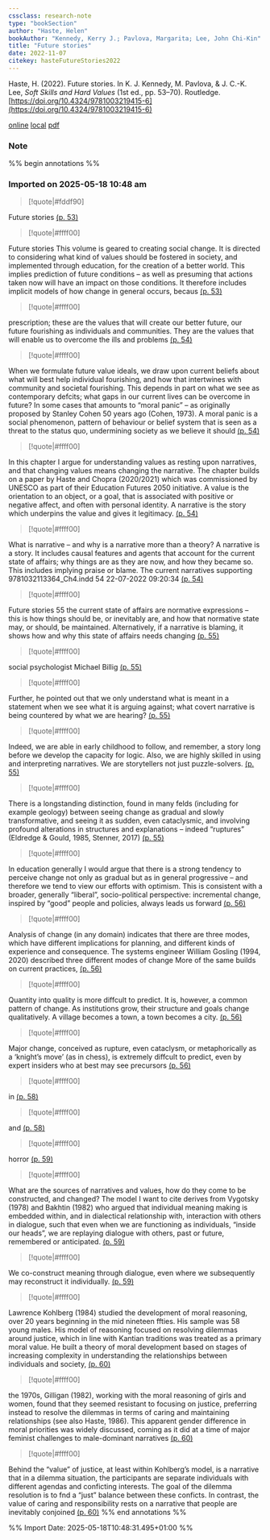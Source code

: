 ```yaml
---
cssclass: research-note
type: "bookSection"
author: "Haste, Helen"
bookAuthor: "Kennedy, Kerry J.; Pavlova, Margarita; Lee, John Chi-Kin"
title: "Future stories"
date: 2022-11-07
citekey: hasteFutureStories2022
---
```

Haste, H. (2022). Future stories. In K. J. Kennedy, M. Pavlova, & J. C.-K. Lee, _Soft Skills and Hard Values_ (1st ed., pp. 53–70). Routledge. [https://doi.org/10.4324/9781003219415-6](https://doi.org/10.4324/9781003219415-6)


[online](http://zotero.org/users/17133746/items/7DX2RP99) [local](zotero://select/library/items/7DX2RP99) [pdf](file://C:\Users\Zoom\Zotero-cm\storage\6Z5FZYCS\Haste%20-%202022%20-%20Future%20stories.pdf)
 

 


### Note
%% begin annotations %%

### Imported on 2025-05-18 10:48 am

>[!quote|#fddf90] 
>
Future stories [(p. 53)](zotero://open-pdf/library/items/6Z5FZYCS?page=53&annotation=underline-p1x116y612)

>[!quote|#ffff00] 
>
Future stories This volume is geared to creating social change. It is directed to considering what kind of values should be fostered in society, and implemented through education, for the creation of a better world. This implies prediction of future conditions – as well as presuming that actions taken now will have an impact on those conditions. It therefore includes implicit models of how change in general occurs, becaus [(p. 53)](zotero://open-pdf/library/items/6Z5FZYCS?page=53&annotation=highlight-p1x77y104)

>[!quote|#ffff00] 
>
prescription; these are the values that will create our better future, our future fourishing as individuals and communities. They are the values that will enable us to overcome the ills and problems [(p. 54)](zotero://open-pdf/library/items/6Z5FZYCS?page=54&annotation=highlight-p2x77y603)

>[!quote|#ffff00] 
>
When we formulate future value ideals, we draw upon current beliefs about what will best help individual fourishing, and how that intertwines with community and societal fourishing. This depends in part on what we see as contemporary defcits; what gaps in our current lives can be overcome in future? In some cases that amounts to “moral panic” – as originally proposed by Stanley Cohen 50 years ago (Cohen, 1973). A moral panic is a social phenomenon, pattern of behaviour or belief system that is seen as a threat to the status quo, undermining society as we believe it should [(p. 54)](zotero://open-pdf/library/items/6Z5FZYCS?page=54&annotation=highlight-p2x77y459)

>[!quote|#ffff00] 
>
In this chapter I argue for understanding values as resting upon narratives, and that changing values means changing the narrative. The chapter builds on a paper by Haste and Chopra (2020/2021) which was commissioned by UNESCO as part of their Education Futures 2050 initiative. A value is the orientation to an object, or a goal, that is associated with positive or negative affect, and often with personal identity. A narrative is the story which underpins the value and gives it legitimacy. [(p. 54)](zotero://open-pdf/library/items/6Z5FZYCS?page=54&annotation=highlight-p2x77y327)

>[!quote|#ffff00] 
>
What is narrative – and why is a narrative more than a theory? A narrative is a story. It includes causal features and agents that account for the current state of affairs; why things are as they are now, and how they became so. This includes implying praise or blame. The current narratives supporting 9781032113364_Ch4.indd 54 22-07-2022 09:20:34 [(p. 54)](zotero://open-pdf/library/items/6Z5FZYCS?page=54&annotation=highlight-p2x34y5)

>[!quote|#ffff00] 
>
Future stories 55 the current state of affairs are normative expressions – this is how things should be, or inevitably are, and how that normative state may, or should, be maintained. Alternatively, if a narrative is blaming, it shows how and why this state of affairs needs changing [(p. 55)](zotero://open-pdf/library/items/6Z5FZYCS?page=55&annotation=highlight-p3x77y591)

>[!quote|#ffff00] 
>
social psychologist Michael Billig [(p. 55)](zotero://open-pdf/library/items/6Z5FZYCS?page=55&annotation=highlight-p3x261y543)

>[!quote|#ffff00] 
>
Further, he pointed out that we only understand what is meant in a statement when we see what it is arguing against; what covert narrative is being countered by what we are hearing? [(p. 55)](zotero://open-pdf/library/items/6Z5FZYCS?page=55&annotation=highlight-p3x77y471)

>[!quote|#ffff00] 
>
Indeed, we are able in early childhood to follow, and remember, a story long before we develop the capacity for logic. Also, we are highly skilled in using and interpreting narratives. We are storytellers not just puzzle-solvers. [(p. 55)](zotero://open-pdf/library/items/6Z5FZYCS?page=55&annotation=highlight-p3x77y219)

>[!quote|#ffff00] 
>
There is a longstanding distinction, found in many felds (including for example geology) between seeing change as gradual and slowly transformative, and seeing it as sudden, even cataclysmic, and involving profound alterations in structures and explanations – indeed “ruptures” (Eldredge & Gould, 1985, Stenner, 2017) [(p. 55)](zotero://open-pdf/library/items/6Z5FZYCS?page=55&annotation=highlight-p3x77y87)

>[!quote|#ffff00] 
>
In education generally I would argue that there is a strong tendency to perceive change not only as gradual but as in general progressive – and therefore we tend to view our efforts with optimism. This is consistent with a broader, generally “liberal”, socio-political perspective: incremental change, inspired by “good” people and policies, always leads us forward [(p. 56)](zotero://open-pdf/library/items/6Z5FZYCS?page=56&annotation=highlight-p4x77y555)

>[!quote|#ffff00] 
>
Analysis of change (in any domain) indicates that there are three modes, which have different implications for planning, and different kinds of experience and consequence. The systems engineer William Gosling (1994, 2020) described three different modes of change More of the same builds on current practices, [(p. 56)](zotero://open-pdf/library/items/6Z5FZYCS?page=56&annotation=highlight-p4x77y411)

>[!quote|#ffff00] 
>
Quantity into quality is more diffcult to predict. It is, however, a common pattern of change. As institutions grow, their structure and goals change qualitatively. A village becomes a town, a town becomes a city. [(p. 56)](zotero://open-pdf/library/items/6Z5FZYCS?page=56&annotation=highlight-p4x77y315)

>[!quote|#ffff00] 
>
Major change, conceived as rupture, even cataclysm, or metaphorically as a ‘knight’s move’ (as in chess), is extremely diffcult to predict, even by expert insiders who at best may see precursors [(p. 56)](zotero://open-pdf/library/items/6Z5FZYCS?page=56&annotation=highlight-p4x77y267)

>[!quote|#ffff00] 
>
in [(p. 58)](zotero://open-pdf/library/items/6Z5FZYCS?page=58&annotation=highlight-p6x378y435)

>[!quote|#ffff00] 
>
and [(p. 58)](zotero://open-pdf/library/items/6Z5FZYCS?page=58&annotation=highlight-p6x307y171)

>[!quote|#ffff00] 
>
horror [(p. 59)](zotero://open-pdf/library/items/6Z5FZYCS?page=59&annotation=highlight-p7x380y411)

>[!quote|#ffff00] 
>
What are the sources of narratives and values, how do they come to be constructed, and changed? The model I want to cite derives from Vygotsky (1978) and Bakhtin (1982) who argued that individual meaning making is embedded within, and in dialectical relationship with, interaction with others in dialogue, such that even when we are functioning as individuals, “inside our heads”, we are replaying dialogue with others, past or future, remembered or anticipated. [(p. 59)](zotero://open-pdf/library/items/6Z5FZYCS?page=59&annotation=highlight-p7x77y99)

>[!quote|#ffff00] 
>
We co-construct meaning through dialogue, even where we subsequently may reconstruct it individually. [(p. 59)](zotero://open-pdf/library/items/6Z5FZYCS?page=59&annotation=highlight-p7x78y87)

>[!quote|#ffff00] 
>
Lawrence Kohlberg (1984) studied the development of moral reasoning, over 20 years beginning in the mid nineteen ffties. His sample was 58 young males. His model of reasoning focused on resolving dilemmas around justice, which in line with Kantian traditions was treated as a primary moral value. He built a theory of moral development based on stages of increasing complexity in understanding the relationships between individuals and society, [(p. 60)](zotero://open-pdf/library/items/6Z5FZYCS?page=60&annotation=highlight-p8x77y231)

>[!quote|#ffff00] 
>
the 1970s, Gilligan (1982), working with the moral reasoning of girls and women, found that they seemed resistant to focusing on justice, preferring instead to resolve the dilemmas in terms of caring and maintaining relationships (see also Haste, 1986). This apparent gender difference in moral priorities was widely discussed, coming as it did at a time of major feminist challenges to male-dominant narratives [(p. 60)](zotero://open-pdf/library/items/6Z5FZYCS?page=60&annotation=highlight-p8x77y159)

>[!quote|#ffff00] 
>
Behind the “value” of justice, at least within Kohlberg’s model, is a narrative that in a dilemma situation, the participants are separate individuals with different agendas and conficting interests. The goal of the dilemma resolution is to fnd a “just” balance between these conficts. In contrast, the value of caring and responsibility rests on a narrative that people are inevitably conjoined [(p. 60)](zotero://open-pdf/library/items/6Z5FZYCS?page=60&annotation=highlight-p8x77y87) %% end annotations %%

%% Import Date: 2025-05-18T10:48:31.495+01:00 %%
